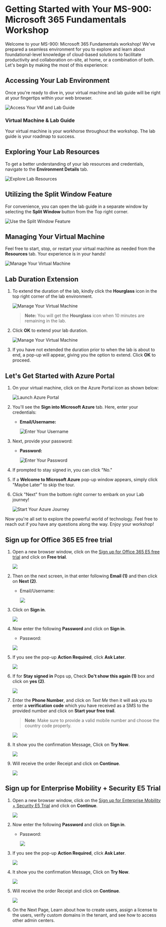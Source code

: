 # Getting Started with Your MS-900: Microsoft 365 Fundamentals Workshop
 
Welcome to your MS-900: Microsoft 365 Fundamentals workshop! We've prepared a seamless environment for you to explore and learn about foundational-level knowledge of cloud-based solutions to facilitate productivity and collaboration on-site, at home, or a combination of both. Let's begin by making the most of this experience:
 
## Accessing Your Lab Environment
 
Once you're ready to dive in, your virtual machine and lab guide will be right at your fingertips within your web browser.
 
![Access Your VM and Lab Guide](Images/labguide.png)

### Virtual Machine & Lab Guide
 
Your virtual machine is your workhorse throughout the workshop. The lab guide is your roadmap to success.
 
## Exploring Your Lab Resources
 
To get a better understanding of your lab resources and credentials, navigate to the **Environment Details** tab.
 
  ![Explore Lab Resources](Images/env.png)
 
## Utilizing the Split Window Feature
 
For convenience, you can open the lab guide in a separate window by selecting the **Split Window** button from the Top right corner.
 
   ![Use the Split Window Feature](Images/spl.png)
 
## Managing Your Virtual Machine
 
Feel free to start, stop, or restart your virtual machine as needed from the **Resources** tab. Your experience is in your hands!
 
  ![Manage Your Virtual Machine](Images/res.png)
 
## **Lab Duration Extension**

1. To extend the duration of the lab, kindly click the **Hourglass** icon in the top right corner of the lab environment. 

     ![Manage Your Virtual Machine](Images/gext.png)

    >**Note:** You will get the **Hourglass** icon when 10 minutes are remaining in the lab.

2. Click **OK** to extend your lab duration.
 
     ![Manage Your Virtual Machine](Images/gext2.png)

3. If you have not extended the duration prior to when the lab is about to end, a pop-up will appear, giving you the option to extend. Click **OK** to proceed.

## Let's Get Started with Azure Portal
 
1. On your virtual machine, click on the Azure Portal icon as shown below:
 
   ![Launch Azure Portal](Images/sc900-image(1).png)

 
2. You'll see the **Sign into Microsoft Azure** tab. Here, enter your credentials:
 
   - **Email/Username:** <inject key="AzureAdUserEmail"></inject>
 
     ![Enter Your Username](Images/sc900-image-1.png)
 
3. Next, provide your password:
 
   - **Password:** <inject key="AzureAdUserPassword"></inject>
 
     ![Enter Your Password](Images/sc900-image-2.png)
 
4. If prompted to stay signed in, you can click "No."
 
5. If a **Welcome to Microsoft Azure** pop-up window appears, simply click "Maybe Later" to skip the tour.
 
6. Click "Next" from the bottom right corner to embark on your Lab journey!
 
   ![Start Your Azure Journey](Images/sc900-image(3).png)
 
Now you're all set to explore the powerful world of technology. Feel free to reach out if you have any questions along the way. Enjoy your workshop!

## Sign up for Office 365 E5 free trial

1. Open a new browser window, click on the [Sign up for Office 365 E5 free trial](https://www.microsoft.com/en-us/microsoft-365/enterprise/office-365-e5) and click on **Free trial**.

   ![](Images/Ms900-01.png)

2. Then on the next screen, in that enter following **Email (1)** and then click on **Next (2)**.

   * Email/Username: <inject key="AzureAdUserEmail"></inject> 

     ![](Images/Ms900-03.png)

3. Click on **Sign in**.

    ![](Images/ms900-2.png)
   
4. Now enter the following **Password** and click on **Sign in**.

   * Password: <inject key="AzureAdUserPassword"></inject>
   
   ![](Images/pass.png)

5. If you see the pop-up **Action Required**, click **Ask Later**.

   ![](Images/asklater.png)
   
6. If for **Stay signed in** Pops up, Check **Do't show this again (1)** box and click on **yes (2)**.   

   ![](Images/stayin.png)

7. Enter the **Phone Number**, and click on *Text Me* then it will ask you to enter a **verification code** which you have received as a SMS to the provided number and click on **Start your free trail**.
   >**Note**: Make sure to provide a valid mobile number and choose the country code properly.

   ![](Images/Ms900-06.png)

8. It show you the confirmation Message, Click on **Try Now**.

   ![](Images/Ms900-07.png)

9. Will receive the order Receipt and click on **Continue**.

   ![](Images/Ms900-08.png)
   
## Sign up for Enterprise Mobility + Security E5 Trial

1. Open a new browser window, click on the [Sign up for Enterprise Mobility + Security E5 Trial](https://go.microsoft.com/fwlink/p/?LinkID=2188847&clcid=0x409&culture=en-us&country=US) and click on **Continue**.

   ![](Images/ms900-1.png)   
   
2. Now enter the following **Password** and click on **Sign in**.

   * Password: <inject key="AzureAdUserPassword"></inject>
   
      ![](Images/pass.png)
   
3. If you see the pop-up **Action Required**, click **Ask Later**.

   ![](Images/asklater.png)
   
4. It show you the confirmation Message, Click on **Try Now**.  

   ![](Images/ms900Etrynow.png)

5. Will receive the order Receipt and click on **Continue**.

   ![](Images/Ms900-E.png)
   
6. On the Next Page, Learn about how to create users, assign a license to the users, verify custom domains in the tenant, and see how to access other admin centers.
